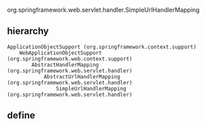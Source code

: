 org.springframework.web.servlet.handler.SimpleUrlHandlerMapping
## hierarchy
```
ApplicationObjectSupport (org.springframework.context.support)
    WebApplicationObjectSupport (org.springframework.web.context.support)
        AbstractHandlerMapping (org.springframework.web.servlet.handler)
            AbstractUrlHandlerMapping (org.springframework.web.servlet.handler)
                SimpleUrlHandlerMapping (org.springframework.web.servlet.handler)
```
## define